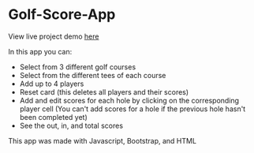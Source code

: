 # Golf-Score-App
View live project demo [here](https://chrisguenther333.github.io/golf-score-app/)  

In this app you can:
- Select from 3 different golf courses
- Select from the different tees of each course
- Add up to 4 players
- Reset card (this deletes all players and their scores)
- Add and edit scores for each hole by clicking on the corresponding player cell (You can't add scores for a hole if the previous hole hasn't been completed yet)
- See the out, in, and total scores  
  
This app was made with Javascript, Bootstrap, and HTML